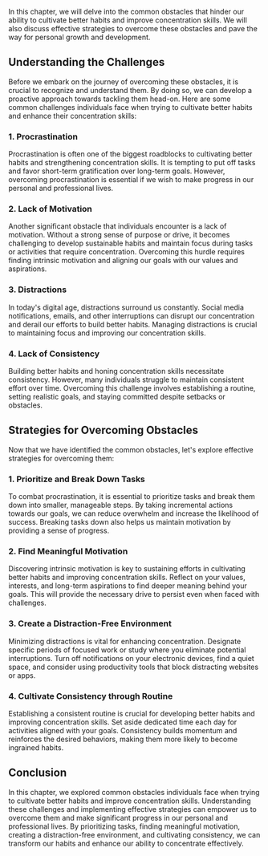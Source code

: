 
In this chapter, we will delve into the common obstacles that hinder our ability to cultivate better habits and improve concentration skills. We will also discuss effective strategies to overcome these obstacles and pave the way for personal growth and development.

Understanding the Challenges
----------------------------

Before we embark on the journey of overcoming these obstacles, it is crucial to recognize and understand them. By doing so, we can develop a proactive approach towards tackling them head-on. Here are some common challenges individuals face when trying to cultivate better habits and enhance their concentration skills:

### 1. Procrastination

Procrastination is often one of the biggest roadblocks to cultivating better habits and strengthening concentration skills. It is tempting to put off tasks and favor short-term gratification over long-term goals. However, overcoming procrastination is essential if we wish to make progress in our personal and professional lives.

### 2. Lack of Motivation

Another significant obstacle that individuals encounter is a lack of motivation. Without a strong sense of purpose or drive, it becomes challenging to develop sustainable habits and maintain focus during tasks or activities that require concentration. Overcoming this hurdle requires finding intrinsic motivation and aligning our goals with our values and aspirations.

### 3. Distractions

In today's digital age, distractions surround us constantly. Social media notifications, emails, and other interruptions can disrupt our concentration and derail our efforts to build better habits. Managing distractions is crucial to maintaining focus and improving our concentration skills.

### 4. Lack of Consistency

Building better habits and honing concentration skills necessitate consistency. However, many individuals struggle to maintain consistent effort over time. Overcoming this challenge involves establishing a routine, setting realistic goals, and staying committed despite setbacks or obstacles.

Strategies for Overcoming Obstacles
-----------------------------------

Now that we have identified the common obstacles, let's explore effective strategies for overcoming them:

### 1. Prioritize and Break Down Tasks

To combat procrastination, it is essential to prioritize tasks and break them down into smaller, manageable steps. By taking incremental actions towards our goals, we can reduce overwhelm and increase the likelihood of success. Breaking tasks down also helps us maintain motivation by providing a sense of progress.

### 2. Find Meaningful Motivation

Discovering intrinsic motivation is key to sustaining efforts in cultivating better habits and improving concentration skills. Reflect on your values, interests, and long-term aspirations to find deeper meaning behind your goals. This will provide the necessary drive to persist even when faced with challenges.

### 3. Create a Distraction-Free Environment

Minimizing distractions is vital for enhancing concentration. Designate specific periods of focused work or study where you eliminate potential interruptions. Turn off notifications on your electronic devices, find a quiet space, and consider using productivity tools that block distracting websites or apps.

### 4. Cultivate Consistency through Routine

Establishing a consistent routine is crucial for developing better habits and improving concentration skills. Set aside dedicated time each day for activities aligned with your goals. Consistency builds momentum and reinforces the desired behaviors, making them more likely to become ingrained habits.

Conclusion
----------

In this chapter, we explored common obstacles individuals face when trying to cultivate better habits and improve concentration skills. Understanding these challenges and implementing effective strategies can empower us to overcome them and make significant progress in our personal and professional lives. By prioritizing tasks, finding meaningful motivation, creating a distraction-free environment, and cultivating consistency, we can transform our habits and enhance our ability to concentrate effectively.
